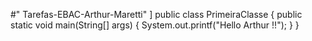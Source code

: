 #" Tarefas-EBAC-Arthur-Maretti" 
]
public class PrimeiraClasse {
    public static void main(String[] args) {
        System.out.printf("Hello Arthur !!");
    }
}